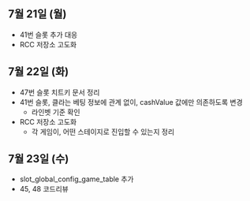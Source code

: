 
## 7월 21일 (월)

- 41번 슬롯 추가 대응
- RCC 저장소 고도화


## 7월 22일 (화)

- 47번 슬롯 치트키 문서 정리
- 41번 슬롯, 클라는 베팅 정보에 관계 없이, cashValue 값에만 의존하도록 변경
	- 라인벳 기준 확인
- RCC 저장소 고도화
	- 각 게임이, 어떤 스테이지로 진입할 수 있는지 정리


## 7월 23일 (수)

- slot_global_config_game_table 추가
- 45, 48 코드리뷰